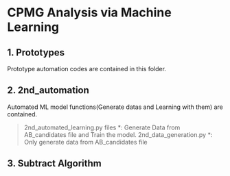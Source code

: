 CPMG Analysis via Machine Learning
==================================

## 1. Prototypes
Prototype automation codes are contained in this folder. 

## 2. 2nd_automation
Automated ML model functions(Generate datas and Learning with them) are contained.
>2nd_automated_learning.py files
 *: Generate Data from AB_candidates file and Train the model.
>2nd_data_generation.py
 *: Only generate data from AB_candidates file
      
## 3. Subtract Algorithm
